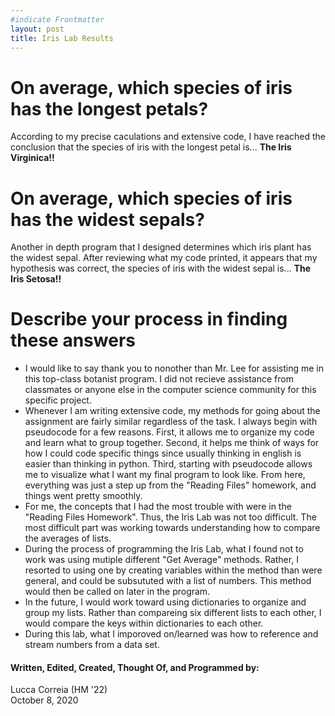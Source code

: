 ```yaml
--- 
#indicate Frontmatter
layout: post
title: Iris Lab Results
---
```


# On average, which species of iris has the longest petals?

According to my precise caculations and extensive code, I have reached the conclusion that the species of iris with the longest petal is... **The Iris Virginica!!**

  
# On average, which species of iris has the widest sepals?
Another in depth program that I designed determines which iris plant has the widest sepal. After reviewing what my code printed, it appears that my hypothesis was correct, the species of iris with the widest sepal is... **The Iris Setosa!!**

  
# Describe your process in finding these answers
* I would like to say thank you to nonother than Mr. Lee for assisting me in this top-class botanist program. I did not recieve assistance from classmates or anyone else in the computer science community for this specific project. 
* Whenever I am writing extensive code, my methods for going about the assignment are fairly similar regardless of the task. I always begin with pseudocode for a few reasons. First, it allows me to organize my code and learn what to group together. Second, it helps me think of ways for how I could code specific things since usually thinking in english is easier than thinking in python. Third, starting with pseudocode allows me to visualize what I want my final program to look like. From here, everything was just a step up from the "Reading Files" homework, and things went pretty smoothly.
* For me, the concepts that I had the most trouble with were in the "Reading Files Homework". Thus, the Iris Lab was not too difficult. The most difficult part was working towards understanding how to compare the averages of lists.
* During the process of programming the Iris Lab, what I found not to work was using mutiple different "Get Average" methods. Rather, I resorted to using one by creating variables within the method than were general, and could be subsututed with a list of numbers. This method would then be called on later in the program.
* In the future, I would work toward using dictionaries to organize and group my lists. Rather than compareing six different lists to each other, I would compare the keys within dictionaries to each other.
* During this lab, what I imporoved on/learned was how to reference and stream numbers from a data set.


#### Written, Edited, Created, Thought Of, and Programmed by: 
Lucca Correia (HM '22)   
October 8, 2020



